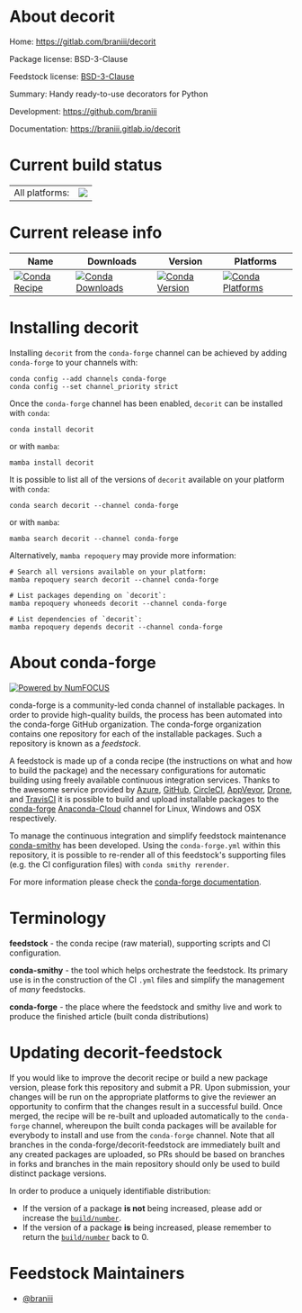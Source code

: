 About decorit
=============

Home: https://gitlab.com/braniii/decorit

Package license: BSD-3-Clause

Feedstock license: [BSD-3-Clause](https://github.com/conda-forge/decorit-feedstock/blob/main/LICENSE.txt)

Summary: Handy ready-to-use decorators for Python

Development: https://github.com/braniii

Documentation: https://braniii.gitlab.io/decorit

Current build status
====================


<table><tr><td>All platforms:</td>
    <td>
      <a href="https://dev.azure.com/conda-forge/feedstock-builds/_build/latest?definitionId=16019&branchName=main">
        <img src="https://dev.azure.com/conda-forge/feedstock-builds/_apis/build/status/decorit-feedstock?branchName=main">
      </a>
    </td>
  </tr>
</table>

Current release info
====================

| Name | Downloads | Version | Platforms |
| --- | --- | --- | --- |
| [![Conda Recipe](https://img.shields.io/badge/recipe-decorit-green.svg)](https://anaconda.org/conda-forge/decorit) | [![Conda Downloads](https://img.shields.io/conda/dn/conda-forge/decorit.svg)](https://anaconda.org/conda-forge/decorit) | [![Conda Version](https://img.shields.io/conda/vn/conda-forge/decorit.svg)](https://anaconda.org/conda-forge/decorit) | [![Conda Platforms](https://img.shields.io/conda/pn/conda-forge/decorit.svg)](https://anaconda.org/conda-forge/decorit) |

Installing decorit
==================

Installing `decorit` from the `conda-forge` channel can be achieved by adding `conda-forge` to your channels with:

```
conda config --add channels conda-forge
conda config --set channel_priority strict
```

Once the `conda-forge` channel has been enabled, `decorit` can be installed with `conda`:

```
conda install decorit
```

or with `mamba`:

```
mamba install decorit
```

It is possible to list all of the versions of `decorit` available on your platform with `conda`:

```
conda search decorit --channel conda-forge
```

or with `mamba`:

```
mamba search decorit --channel conda-forge
```

Alternatively, `mamba repoquery` may provide more information:

```
# Search all versions available on your platform:
mamba repoquery search decorit --channel conda-forge

# List packages depending on `decorit`:
mamba repoquery whoneeds decorit --channel conda-forge

# List dependencies of `decorit`:
mamba repoquery depends decorit --channel conda-forge
```


About conda-forge
=================

[![Powered by
NumFOCUS](https://img.shields.io/badge/powered%20by-NumFOCUS-orange.svg?style=flat&colorA=E1523D&colorB=007D8A)](https://numfocus.org)

conda-forge is a community-led conda channel of installable packages.
In order to provide high-quality builds, the process has been automated into the
conda-forge GitHub organization. The conda-forge organization contains one repository
for each of the installable packages. Such a repository is known as a *feedstock*.

A feedstock is made up of a conda recipe (the instructions on what and how to build
the package) and the necessary configurations for automatic building using freely
available continuous integration services. Thanks to the awesome service provided by
[Azure](https://azure.microsoft.com/en-us/services/devops/), [GitHub](https://github.com/),
[CircleCI](https://circleci.com/), [AppVeyor](https://www.appveyor.com/),
[Drone](https://cloud.drone.io/welcome), and [TravisCI](https://travis-ci.com/)
it is possible to build and upload installable packages to the
[conda-forge](https://anaconda.org/conda-forge) [Anaconda-Cloud](https://anaconda.org/)
channel for Linux, Windows and OSX respectively.

To manage the continuous integration and simplify feedstock maintenance
[conda-smithy](https://github.com/conda-forge/conda-smithy) has been developed.
Using the ``conda-forge.yml`` within this repository, it is possible to re-render all of
this feedstock's supporting files (e.g. the CI configuration files) with ``conda smithy rerender``.

For more information please check the [conda-forge documentation](https://conda-forge.org/docs/).

Terminology
===========

**feedstock** - the conda recipe (raw material), supporting scripts and CI configuration.

**conda-smithy** - the tool which helps orchestrate the feedstock.
                   Its primary use is in the construction of the CI ``.yml`` files
                   and simplify the management of *many* feedstocks.

**conda-forge** - the place where the feedstock and smithy live and work to
                  produce the finished article (built conda distributions)


Updating decorit-feedstock
==========================

If you would like to improve the decorit recipe or build a new
package version, please fork this repository and submit a PR. Upon submission,
your changes will be run on the appropriate platforms to give the reviewer an
opportunity to confirm that the changes result in a successful build. Once
merged, the recipe will be re-built and uploaded automatically to the
`conda-forge` channel, whereupon the built conda packages will be available for
everybody to install and use from the `conda-forge` channel.
Note that all branches in the conda-forge/decorit-feedstock are
immediately built and any created packages are uploaded, so PRs should be based
on branches in forks and branches in the main repository should only be used to
build distinct package versions.

In order to produce a uniquely identifiable distribution:
 * If the version of a package **is not** being increased, please add or increase
   the [``build/number``](https://docs.conda.io/projects/conda-build/en/latest/resources/define-metadata.html#build-number-and-string).
 * If the version of a package **is** being increased, please remember to return
   the [``build/number``](https://docs.conda.io/projects/conda-build/en/latest/resources/define-metadata.html#build-number-and-string)
   back to 0.

Feedstock Maintainers
=====================

* [@braniii](https://github.com/braniii/)

